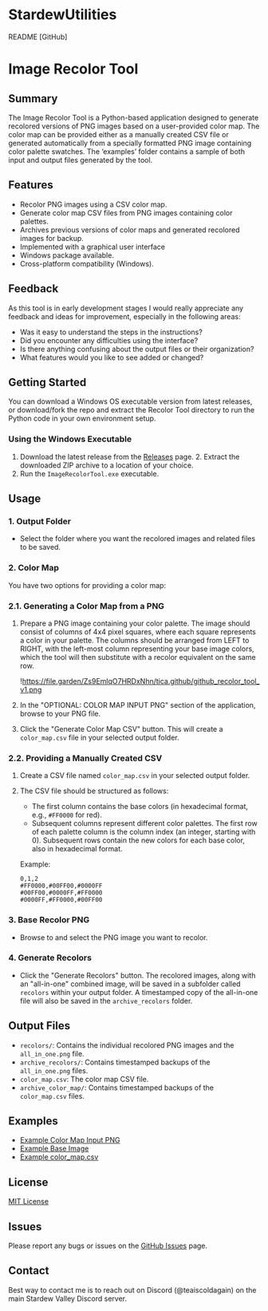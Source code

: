 # StardewUtilities #

README [GitHub]

# Image Recolor Tool

## Summary

The Image Recolor Tool is a Python-based application designed to generate recolored versions of PNG images based on a user-provided color map. The color map can be provided either as a manually created CSV file or generated automatically from a specially formatted PNG image containing color palette swatches. The ‘examples’ folder contains a sample of both input and output files generated by the tool.

## Features

- Recolor PNG images using a CSV color map.
- Generate color map CSV files from PNG images containing color palettes.
- Archives previous versions of color maps and generated recolored images for backup.
- Implemented with a graphical user interface
- Windows package available.
- Cross-platform compatibility (Windows).

## Feedback

As this tool is in early development stages I would really appreciate any feedback and ideas for improvement, especially in the following areas:

- Was it easy to understand the steps in the instructions?
- Did you encounter any difficulties using the interface?
- Is there anything confusing about the output files or their organization?
- What features would you like to see added or changed?

## Getting Started

You can download a Windows OS executable version from latest releases, or download/fork the repo and extract the Recolor Tool directory to run the Python code in your own environment setup.

### Using the Windows Executable

1. Download the latest release from the [Releases](https://github.com/Teaiscoldagain/StardewUtilities/releases) page. 2. Extract the downloaded ZIP archive to a location of your choice.
2. Run the `ImageRecolorTool.exe` executable.

## Usage

### 1. Output Folder

- Select the folder where you want the recolored images and related files to be saved.

### 2. Color Map

You have two options for providing a color map:

### 2.1. Generating a Color Map from a PNG

1. Prepare a PNG image containing your color palette. The image should consist of columns of 4x4 pixel squares, where each square represents a color in your palette. The columns should be arranged from LEFT to RIGHT, with the left-most column representing your base image colors, which the tool will then substitute with a recolor equivalent on the same row.

    
    !https://file.garden/Zs9EmlqO7HRDxNhn/tica.github/github_recolor_tool_v1.png
    
2. In the "OPTIONAL: COLOR MAP INPUT PNG" section of the application, browse to your PNG file.
3. Click the "Generate Color Map CSV" button. This will create a `color_map.csv` file in your selected output folder.

### 2.2. Providing a Manually Created CSV

1. Create a CSV file named `color_map.csv` in your selected output folder.
2. The CSV file should be structured as follows:
    - The first column contains the base colors (in hexadecimal format, e.g., `#FF0000` for red).
    - Subsequent columns represent different color palettes. The first row of each palette column is the column index (an integer, starting with 0). Subsequent rows contain the new colors for each base color, also in hexadecimal format.
    
    Example:
    
    ```
    0,1,2
    #FF0000,#00FF00,#0000FF
    #00FF00,#0000FF,#FF0000
    #0000FF,#FF0000,#00FF00
    
    ```
    

### 3. Base Recolor PNG

- Browse to and select the PNG image you want to recolor.

### 4. Generate Recolors

- Click the "Generate Recolors" button. The recolored images, along with an "all-in-one" combined image, will be saved in a subfolder called `recolors` within your output folder. A timestamped copy of the all-in-one file will also be saved in the `archive_recolors` folder.

## Output Files

- `recolors/`: Contains the individual recolored PNG images and the `all_in_one.png` file.
- `archive_recolors/`: Contains timestamped backups of the `all_in_one.png` files.
- `color_map.csv`: The color map CSV file.
- `archive_color_map/`: Contains timestamped backups of the `color_map.csv` files.

## Examples

- [Example Color Map Input PNG](https://file.garden/Zs9EmlqO7HRDxNhn/tica.github/color_map_input_v1.png)
- [Example Base Image](https://file.garden/Zs9EmlqO7HRDxNhn/tica.github/base_image_example_v1.png)
- [Example color_map.csv](https://file.garden/Zs9EmlqO7HRDxNhn/tica.github/color_map_example_v1.csv)

## License

[MIT License](https://www.notion.so/LICENSE) 

## Issues

Please report any bugs or issues on the [GitHub Issues](https://github.com/Teaiscoldagain/StardewUtilities/issues) page.

## Contact

Best way to contact me is to reach out on Discord (@teaiscoldagain) on the main Stardew Valley Discord server.
